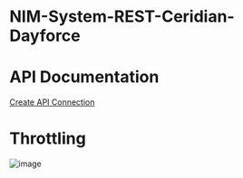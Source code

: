 # NIM-System-REST-Ceridian-Dayforce

# API Documentation
<a href="https://developers.dayforce.com/Build/Dayforce-Security-Framework.asp">Create API Connection</a>


# Throttling
![image](https://github.com/Tools4ever-NIM/NIM-System-REST-Ceridian-Dayforce/assets/24281600/b36b184c-8d62-4eee-9654-3c5c288ea957)
